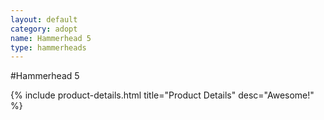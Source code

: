 ```yaml
---
layout: default
category: adopt
name: Hammerhead 5
type: hammerheads
---
```


#Hammerhead 5

{% include product-details.html title="Product Details" desc="Awesome!" %}